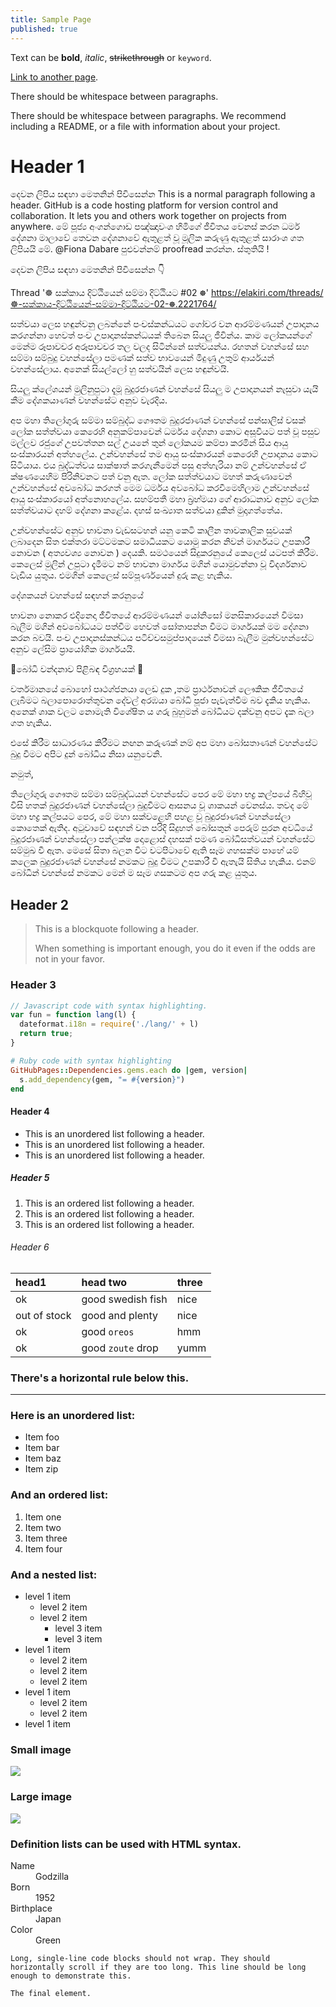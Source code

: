 ```yaml
---
title: Sample Page
published: true
---
```


Text can be **bold**, _italic_, ~~strikethrough~~ or `keyword`.

[Link to another page](another-page).

There should be whitespace between paragraphs.

There should be whitespace between paragraphs. We recommend including a README, or a file with information about your project.

# [](#header-1)Header 1
<meta charset="utf-8">
දෙවන ලිපිය සඳහා මෙතනින් පිවිසෙන්න 
This is a normal paragraph following a header. GitHub is a code hosting platform for version control and collaboration. It lets you and others work together on projects from anywhere.
මේ පූජ්‍ය අංගන්ගොඩ පඤ්ඤාවංශ හිමිගේ ජීවිතය වෙනස් කරන ධර්ම දේශනා මාලාවේ තෙවන දේශනාවේ ඇතුළත් වූ මූලික කරුණු ඇතුළත් සාරාංශ ගත ලිපියයි මේ. @Fiona Dabare පුළුවන්නම් proofread කරන්න. ස්තුතියි !

දෙවන ලිපිය සඳහා මෙතනින් පිවිසෙන්න 👇

Thread '☸ සක්කාය දිට්ඨියෙන් සම්මා දිට්ඨියට #02 ☸' https://elakiri.com/threads/☸-සක්කාය-දිට්ඨියෙන්-සම්මා-දිට්ඨියට-02-☸.2221764/

සත්වයා ලෙස හඳුන්වනු ලබන්නේ පංචස්කන්ධයට ගෝචර වන ආරම්මණයන් උපාදානය කරගන්නා හෙවත් පංච උපාදානස්කන්ධයක් තිබෙන සියලු ජීවින්ය. කාම ලෝකයන්ගේ මෙන්ම රූපාවචර අරූපාවචර තල වලද සිටින්නේ සත්වයන්ය. රහතන් වහන්සේ සහ සම්මා සම්බුදු වහන්සේලා පමණක් සත්ව භාවයෙන් මිදුණු උතුම් ආර්යයන් වහන්සේලාය. අනෙක් සියල්ලෝ හු සත්වයින් ලෙස හඳුන්වයි.

සියලු ක්ලේශයන් මුලිනුපුටා දැමූ බුදුරජාණන් වහන්සේ සියලු ම උපාදානයන් නැසුවා යැයි කීම දේශකයාණන් වහන්සේට අනුව වැරදිය.

අප මහා තිලෝගුරු සම්මා සම්බුද්ධ ගෞතම බුදුරජාණන් වහන්සේ පන්සාලිස් වසක් ලෝක සත්ත්වයා කෙරෙහි අනුකම්පාවෙන් ධර්මය දේශනා කොට අසූවියට පත් වූ පසුව මල්ලව රජුගේ උපවත්තන සල් උයනේ තුන් ලෝකයම කම්පා කරමින් සිය ආයු සංස්කාරයන් අත්හලේය. උන්වහන්සේ තම ආයු සංස්කාරයන් කෙරෙහි උපාදානය කොට සිටියාය. එය බුද්ධත්වය සාක්ෂාත් කරගැනීමෙන් පසු අත්හැරියා නම් උන්වහන්සේ ඒ ක්ෂණයෙහිම පිරිනිවනට පත් වනු ඇත. ලෝක සත්ත්වයාට මහත් කරුණාවෙන් උන්වහන්සේ අවබෝධ කරගත් මෙම ධර්මය අවබෝධ කරවීමෙහිලාම උන්වහන්සේ ආයු සංස්කාරයෝ අත්නොහලේය. සහම්පතී මහා බ්‍රහ්මයා ගේ ආරාධනාව අනුව ලෝක සත්ත්වයාට දහම් දේශනා කළේය. දහස් සංඛ්‍යාත සත්වයා දුකින් මුදාගත්තේය.

උන්වහන්සේට අනුව භාවනා වැඩසටහන් යනු කෙටි කාලීන තාවකාලික සුවයක් ලබාදෙන සිත එක්තරා මට්ටමකට සමාධියකට යොමු කරන නිවන් මාර්ගයට උපකාරී නොවන ( අත්‍යවශ්‍ය නොවන ) දෙයකි. සමථයෙන් සිදුකරනුයේ කෙලෙස් යටපත් කිරීම. කෙලෙස් මුලින් උපුටා දැමීමට නම් භාවනා මාර්ගය මගින් යොමුවන්නා වූ විදර්ශනාව වැඩිය යුතුය. එමගින් කෙලෙස් සම්පූර්ණයෙන් දුරු කළ හැකිය.

දේශකයන් වහන්සේ සඳහන් කරනුයේ

භාවනා නොකර එදිනෙදා ජීවිතයේ ආරම්මණයන් යෝනිසෝ මනසිකාරයෙන් විමසා බැලීම මගින් අවබෝධයට පත්වීම හෙවත් සෝතාපන්න වීමට මාර්ගයක් මම දේශනා කරන බවයි. පංච උපාදානස්කන්ධය පටිච්චසමුප්පාදයෙන් විමසා බැලීම මුන්වහන්සේට අනුව ලේසිම ප්‍රායෝගික මාර්ගයයි.

🍃බෝධි වන්දනාව පිළිබඳ විග්‍රහයක් 🍃

වර්තමානයේ බොහෝ පෘථග්ජනයා ලෙඩ දුක ,තම ප්‍රාර්ථනාවන් ලෞකික ජීවිතයේ ලැබීමට බලාපොරොත්තුවන දේවල් අරඹයා බෝධි පූජා පැවැත්වීම බව දැකිය හැකිය. අනෙක් ශාක වලට නොමැති විශේෂිත ය ගරු බුහුමන් බෝධියට දක්වනු අපට දැක බලා ගත හැකිය.

එසේ කිරීම සාධාරණය කිරීමට නඟන කරුණක් නම් අප මහා බෝසතාණන් වහන්සේට බුදු වීමට අපිට දුන් බෝධිය නිසා යනුවෙනි.

නමුත්,

තිලෝගුරු ගෞතම සම්මා සම්බුද්ධයන් වහන්සේට පෙර මේ මහා භද්‍ර කල්පයේ බිහිවූ විසි හතක් බුදුරජාණන් වහන්සේලා බුදුවීමට ආසනය වූ ශාකයන් වෙනස්ය. තවද මේ මහා භද්‍ර කල්පයට පෙර, මේ මහා සක්වළෙහි පහළ වූ බුදුරජාණන් වහන්සේලා කොතෙක් ඇතිද. අටුවාවේ සඳහන් වන පරිදි සිදුහත් බෝසතුන් පෙරුම් පුරන අවධියේ බුදුරජාණන් වහන්සේලා පන්ලක්ෂ දොළොස් දහසක් පමණ බෝධිසත්වයන් වහන්සේට සම්මුඛ වී ඇත. මෙසේ සිතා බලන විට වටපිටාවේ ඇති සෑම ගහසක්ම පාහේ යම් කලෙක බුදුරජාණන් වහන්සේ නමකට බුදු වීමට උපකාරී වී ඇතැයි සිතිය හැකිය. එනම් බෝධීන් වහන්සේ නමකට මෙන් ම සෑම ගසකටම අප ගරු කළ යුතුය.

## [](#header-2)Header 2

> This is a blockquote following a header.
>
> When something is important enough, you do it even if the odds are not in your favor.

### [](#header-3)Header 3

```js
// Javascript code with syntax highlighting.
var fun = function lang(l) {
  dateformat.i18n = require('./lang/' + l)
  return true;
}
```

```ruby
# Ruby code with syntax highlighting
GitHubPages::Dependencies.gems.each do |gem, version|
  s.add_dependency(gem, "= #{version}")
end
```

#### [](#header-4)Header 4

*   This is an unordered list following a header.
*   This is an unordered list following a header.
*   This is an unordered list following a header.

##### [](#header-5)Header 5

1.  This is an ordered list following a header.
2.  This is an ordered list following a header.
3.  This is an ordered list following a header.

###### [](#header-6)Header 6

| head1        | head two          | three |
|:-------------|:------------------|:------|
| ok           | good swedish fish | nice  |
| out of stock | good and plenty   | nice  |
| ok           | good `oreos`      | hmm   |
| ok           | good `zoute` drop | yumm  |

### There's a horizontal rule below this.

* * *

### Here is an unordered list:

*   Item foo
*   Item bar
*   Item baz
*   Item zip

### And an ordered list:

1.  Item one
1.  Item two
1.  Item three
1.  Item four

### And a nested list:

- level 1 item
  - level 2 item
  - level 2 item
    - level 3 item
    - level 3 item
- level 1 item
  - level 2 item
  - level 2 item
  - level 2 item
- level 1 item
  - level 2 item
  - level 2 item
- level 1 item

### Small image

![](https://assets-cdn.github.com/images/icons/emoji/octocat.png)

### Large image

![](https://guides.github.com/activities/hello-world/branching.png)


### Definition lists can be used with HTML syntax.

<dl>
<dt>Name</dt>
<dd>Godzilla</dd>
<dt>Born</dt>
<dd>1952</dd>
<dt>Birthplace</dt>
<dd>Japan</dd>
<dt>Color</dt>
<dd>Green</dd>
</dl>

```
Long, single-line code blocks should not wrap. They should horizontally scroll if they are too long. This line should be long enough to demonstrate this.
```

```
The final element.
```
